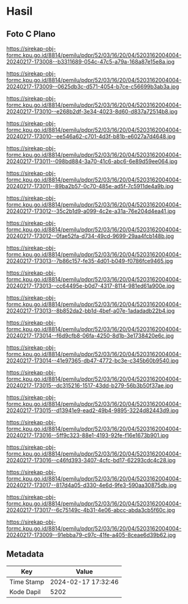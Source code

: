 # Hasil

## Foto C Plano

https://sirekap-obj-formc.kpu.go.id/8814/pemilu/pdpr/52/03/16/20/04/5203162004004-20240217-173008--b3311689-054c-47c5-a79a-168a87e15e8a.jpg

https://sirekap-obj-formc.kpu.go.id/8814/pemilu/pdpr/52/03/16/20/04/5203162004004-20240217-173009--0625db3c-d571-4054-b7ce-c56699b3ab3a.jpg

https://sirekap-obj-formc.kpu.go.id/8814/pemilu/pdpr/52/03/16/20/04/5203162004004-20240217-173010--e268b2df-3e34-4023-8d60-d837a72514b8.jpg

https://sirekap-obj-formc.kpu.go.id/8814/pemilu/pdpr/52/03/16/20/04/5203162004004-20240217-173010--ee546a62-c701-4d3f-b81b-e6027a7d4648.jpg

https://sirekap-obj-formc.kpu.go.id/8814/pemilu/pdpr/52/03/16/20/04/5203162004004-20240217-173011--098bd884-3a70-41c6-abc6-6e89d59ee064.jpg

https://sirekap-obj-formc.kpu.go.id/8814/pemilu/pdpr/52/03/16/20/04/5203162004004-20240217-173011--89ba2b57-0c70-485e-ad5f-7c5911de4a9b.jpg

https://sirekap-obj-formc.kpu.go.id/8814/pemilu/pdpr/52/03/16/20/04/5203162004004-20240217-173012--35c2b1d9-a099-4c2e-a31a-76e204d4ea41.jpg

https://sirekap-obj-formc.kpu.go.id/8814/pemilu/pdpr/52/03/16/20/04/5203162004004-20240217-173012--0fae52fa-d734-49cd-9699-29aa4fcb148b.jpg

https://sirekap-obj-formc.kpu.go.id/8814/pemilu/pdpr/52/03/16/20/04/5203162004004-20240217-173013--7b86c157-fe35-4d01-b049-f0786fce9465.jpg

https://sirekap-obj-formc.kpu.go.id/8814/pemilu/pdpr/52/03/16/20/04/5203162004004-20240217-173013--cc64495e-b0d7-4317-8114-981ed61a900e.jpg

https://sirekap-obj-formc.kpu.go.id/8814/pemilu/pdpr/52/03/16/20/04/5203162004004-20240217-173013--8b852da2-bb1d-4bef-a07e-1adadadb22b4.jpg

https://sirekap-obj-formc.kpu.go.id/8814/pemilu/pdpr/52/03/16/20/04/5203162004004-20240217-173014--f6d9cfb8-06fa-4250-8d1b-3e1738420e6c.jpg

https://sirekap-obj-formc.kpu.go.id/8814/pemilu/pdpr/52/03/16/20/04/5203162004004-20240217-173014--41e97365-db47-4772-bc3e-c345b60b9540.jpg

https://sirekap-obj-formc.kpu.go.id/8814/pemilu/pdpr/52/03/16/20/04/5203162004004-20240217-173015--dc315216-1517-43dd-b279-56b3b50f37ae.jpg

https://sirekap-obj-formc.kpu.go.id/8814/pemilu/pdpr/52/03/16/20/04/5203162004004-20240217-173015--d13941e9-ead2-49b4-9895-3224d82443d9.jpg

https://sirekap-obj-formc.kpu.go.id/8814/pemilu/pdpr/52/03/16/20/04/5203162004004-20240217-173016--5ff9c323-88e1-4193-92fe-f16e1673b901.jpg

https://sirekap-obj-formc.kpu.go.id/8814/pemilu/pdpr/52/03/16/20/04/5203162004004-20240217-173016--c46fd393-3407-4cfc-bd17-62293cdc4c28.jpg

https://sirekap-obj-formc.kpu.go.id/8814/pemilu/pdpr/52/03/16/20/04/5203162004004-20240217-173017--817d4a05-d330-4e6d-9fe3-590aa30875db.jpg

https://sirekap-obj-formc.kpu.go.id/8814/pemilu/pdpr/52/03/16/20/04/5203162004004-20240217-173017--6c75149c-4b31-4e06-abcc-abda3cb5f60c.jpg

https://sirekap-obj-formc.kpu.go.id/8814/pemilu/pdpr/52/03/16/20/04/5203162004004-20240217-173009--91ebba79-c97c-41fe-a405-8ceae6d39b62.jpg


## Metadata

| Key        | Value               |
| ---------- | ------------------- |
| Time Stamp | 2024-02-17 17:32:46 |
| Kode Dapil | 5202                |



